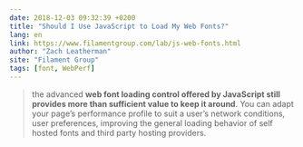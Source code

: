 ```yaml
---
date: 2018-12-03 09:32:39 +0200
title: "Should I Use JavaScript to Load My Web Fonts?"
lang: en
link: https://www.filamentgroup.com/lab/js-web-fonts.html
author: "Zach Leatherman"
site: "Filament Group"
tags: [font, WebPerf]
---
```


> the advanced **web font loading control offered by JavaScript still provides more than sufficient value to keep it around**. You can adapt your page’s performance profile to suit a user’s network conditions, user preferences, improving the general loading behavior of self hosted fonts and third party hosting providers.
